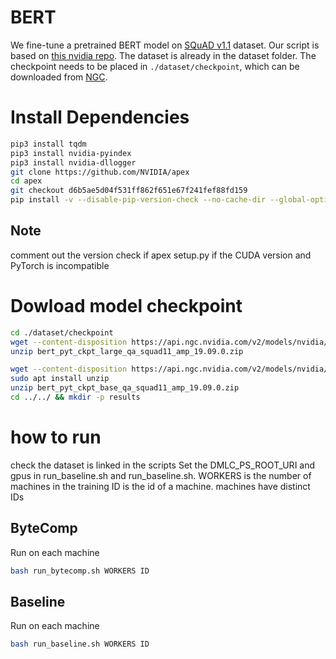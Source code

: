 # BERT
We fine-tune a pretrained BERT model on [SQuAD v1.1](https://rajpurkar.github.io/SQuAD-explorer/) dataset. Our script is based on [this nvidia repo](https://github.com/NVIDIA/DeepLearningExamples/tree/master/PyTorch/LanguageModeling/BERT). The dataset is already in the dataset folder. The checkpoint needs to be placed in `./dataset/checkpoint`, which can be downloaded from [NGC](https://ngc.nvidia.com/catalog/models/nvidia:bert_pyt_ckpt_large_qa_squad11_amp/files).


# Install Dependencies
```bash
pip3 install tqdm
pip3 install nvidia-pyindex
pip3 install nvidia-dllogger
git clone https://github.com/NVIDIA/apex
cd apex
git checkout d6b5ae5d04f531ff862f651e67f241fef88fd159
pip install -v --disable-pip-version-check --no-cache-dir --global-option="--cpp_ext" --global-option="--cuda_ext" ./
```
## Note
comment out the version check if apex setup.py if the CUDA version and PyTorch is incompatible

# Dowload model checkpoint
```bash
cd ./dataset/checkpoint
wget --content-disposition https://api.ngc.nvidia.com/v2/models/nvidia/bert_pyt_ckpt_large_qa_squad11_amp/versions/19.09.0/zip -O bert_pyt_ckpt_large_qa_squad11_amp_19.09.0.zip
unzip bert_pyt_ckpt_large_qa_squad11_amp_19.09.0.zip

wget --content-disposition https://api.ngc.nvidia.com/v2/models/nvidia/bert_pyt_ckpt_base_qa_squad11_amp/versions/19.09.0/zip -O bert_pyt_ckpt_base_qa_squad11_amp_19.09.0.zip
sudo apt install unzip
unzip bert_pyt_ckpt_base_qa_squad11_amp_19.09.0.zip
cd ../../ && mkdir -p results
```

# how to run
check the dataset is linked in the scripts
Set the DMLC_PS_ROOT_URI and gpus in run_baseline.sh and run_baseline.sh.
WORKERS is the number of machines in the training
ID is the id of a machine. machines have distinct IDs

## ByteComp
Run on each machine
```bash
bash run_bytecomp.sh WORKERS ID
```

## Baseline
Run on each machine
```bash
bash run_baseline.sh WORKERS ID
``` 